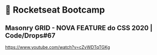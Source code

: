 # :rocket: Rocketseat Bootcamp

## Masonry GRID - NOVA FEATURE do CSS 2020 | Code/Drops#67

https://www.youtube.com/watch?v=cZvWDTqTGKg  